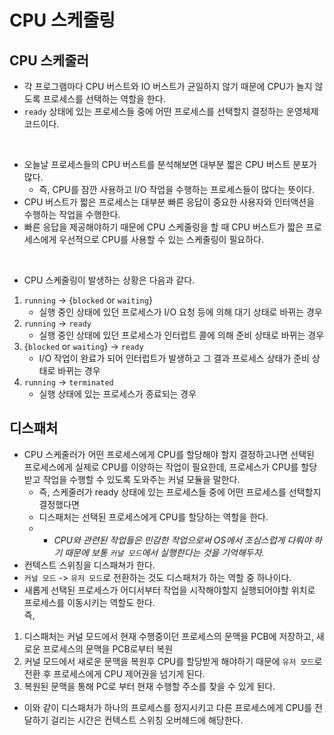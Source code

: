 # CPU 스케줄링

## CPU 스케줄러
- 각 프로그램마다 CPU 버스트와 IO 버스트가 균일하지 않기 때문에 CPU가 놀지 않도록 프로세스를 선택하는 역할을 한다.
- `ready` 상태에 있는 프로세스들 중에 어떤 프로세스를 선택할지 결정하는 운영체제 코드이다.

<br>

- 오늘날 프로세스들의 CPU 버스트를 분석해보면 대부분 짧은 CPU 버스트 분포가 많다. 
  - 즉, CPU를 잠깐 사용하고 I/O 작업을 수행하는 프로세스들이 많다는 뜻이다.
- CPU 버스트가 짧은 프로세스는 대부분 빠른 응답이 중요한 사용자와 인터액션을 수행하는 작업을 수행한다. 
- 빠른 응답을 제공해야하기 때문에 CPU 스케줄링을 할 때 CPU 버스트가 짧은 프로세스에게 우선적으로 CPU를 사용할 수 있는 스케줄링이 필요하다.

<br>

- CPU 스케줄링이 발생하는 상황은 다음과 같다.
1. `running` -> {`blocked` or `waiting`}
   - 실행 중인 상태에 있던 프로세스가 I/O 요청 등에 의해 대기 상태로 바뀌는 경우
2. `running` -> `ready`
   - 실행 중인 상태에 있던 프로세스가 인터럽트 콜에 의해 준비 상태로 바뀌는 경우
3. {`blocked` or `waiting`} -> `ready`
   - I/O 작업이 완료가 되어 인터럽트가 발생하고 그 결과 프로세스 상태가 준비 상태로 바뀌는 경우
4. `running` -> `terminated`
   - 실행 상태에 있는 프로세스가 종료되는 경우 

## 디스패처
- CPU 스케줄러가 어떤 프로세스에게 CPU를 할당해야 할지 결정하고나면 선택된 프로세스에게 실제로 CPU를 이양하는 작업이 필요한데, 프로세스가 CPU를 할당받고 작업을 수행할 수 있도록 도와주는 커널 모듈을 말한다.
  - 즉, 스케줄러가 ready 상태에 있는 프로세스들 중에 어떤 프로세스를 선택할지 결정했다면
  - 디스패처는 선택된 프로세스에게 CPU를 할당하는 역할을 한다.
  - - _CPU와 관련된 작업들은 민감한 작업으로써 OS에서 조심스럽게 다뤄야 하기 때문에 보통 `커널 모드`에서 실행한다는 것을 기억해두자._
- 컨텍스트 스위칭을 디스패쳐가 한다.
- `커널 모드` -> `유저 모드`로 전환하는 것도 디스패처가 하는 역할 중 하나이다.
- 새롭게 선택된 프로세스가 어디서부터 작업을 시작해야할지 실행되어야할 위치로 프로세스를 이동시키는 역할도 한다. <br>
즉,
1. 디스패처는 커널 모드에서 현재 수행중이던 프로세스의 문맥을 PCB에 저장하고, 새로운 프로세스의 문맥을 PCB로부터 복원
2. 커널 모드에서 새로운 문맥을 복원후 CPU를 할당받게 해야하기 때문에 `유저 모드`로 전환 후 프로세스에게 CPU 제어권을 넘기게 된다.
3. 복원된 문맥을 통해 PC로 부터 현재 수행할 주소를 찾을 수 있게 된다.

- 이와 같이 디스패처가 하나의 프로세스를 정지시키고 다른 프로세스에게 CPU를 전달하기 걸리는 시간은 컨텍스트 스위칭 오버헤드에 해당한다.

